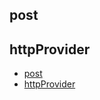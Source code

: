 ## post

## httpProvider


* [post](https://docs.angularjs.org/api/ng/service/$http#post)
* [httpProvider](http://jsfiddle.net/X2p7r/41/)